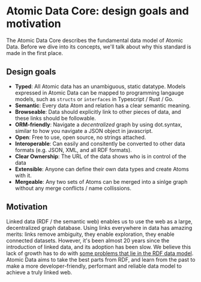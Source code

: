 # Atomic Data Core: design goals and motivation

The Atomic Data Core describes the fundamental data model of Atomic Data.
Before we dive into its concepts, we'll talk about why this standard is made in the first place.

## Design goals

* **Typed**: All Atomic data has an unambiguous, static datatype. Models expressed in Atomic Data can be mapped to programming langauge models, such as `structs` or `interfaces` in Typescript / Rust / Go.
* **Semantic**: Every data Atom and relation has a clear semantic meaning.
* **Browseable**: Data should explicitly link to other pieces of data, and these links should be followable.
* **ORM-friendly**: Navigate a _decentralized_ graph by using dot.syntax, similar to how you navigate a JSON object in javascript.
* **Open**: Free to use, open source, no strings attached.
* **Interoperable**: Can easily and consitently be converted to other data formats (e.g. JSON, XML, and all RDF formats).
* **Clear Ownership**: The URL of the data shows who is in control of the data
* **Extensible**: Anyone can define their own data types and create Atoms with it.
* **Mergeable**: Any two sets of Atoms can be merged into a sinlge graph without any merge conflicts / name collissions.

## Motivation

Linked data (RDF / the semantic web) enables us to use the web as a large, decentralized graph database.
Using links everywhere in data has amazing merits: links remove ambiguity, they enable exploration, they enable connected datasets.
However, it's been almost 20 years since the introduction of linked data, and its adoption has been slow.
We believe this lack of growth has to do with [some problems that lie in the RDF data model](../interoperability/rdf.md#why-these-changes).
Atomic Data aims to take the best parts from RDF, and learn from the past to make a more developer-friendly, performant and reliable data model to achieve a truly linked web.
